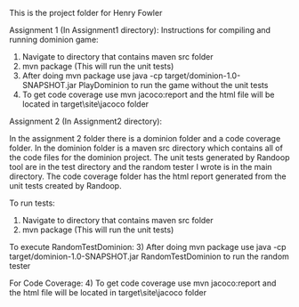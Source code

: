 This is the project folder for Henry Fowler


Assignment 1 (In Assignment1 directory):
Instructions for compiling and running dominion game:

1) Navigate to directory that contains maven src folder
2) mvn package (This will run the unit tests)
3) After doing mvn package use java -cp target/dominion-1.0-SNAPSHOT.jar PlayDominion to run the game without the unit tests
4) To get code coverage use mvn jacoco:report and the html file will be located in target\site\jacoco folder

Assignment 2 (In Assignment2 directory):

In the assignment 2 folder there is a dominion folder and a code coverage folder. 
In the dominion folder is a maven src directory which contains all of the code files for the dominion project. 
The unit tests generated by Randoop tool are in the test directory and the random tester I wrote is in the main directory.
The code coverage folder has the html report generated from the unit tests created by Randoop.

To run tests:
1) Navigate to directory that contains maven src folder
2) mvn package (This will run the unit tests)

To execute RandomTestDominion:
3) After doing mvn package use java -cp target/dominion-1.0-SNAPSHOT.jar RandomTestDominion to run the random tester

For Code Coverage:
4) To get code coverage use mvn jacoco:report and the html file will be located in target\site\jacoco folder
